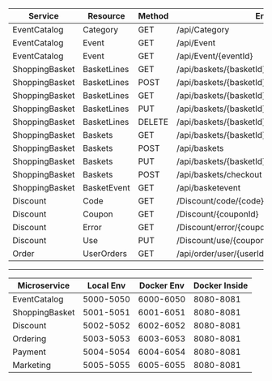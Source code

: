 | Service         | Resource     | Method | Endpoint                                              | Port   |
|-----------------|-------------|--------|-------------------------------------------------------|--------|
| EventCatalog    | Category    | GET    | /api/Category                                         | 5000   |
| EventCatalog    | Event       | GET    | /api/Event                                            | 5000   |
| EventCatalog    | Event       | GET    | /api/Event/{eventId}                                  | 5000   |
| ShoppingBasket  | BasketLines | GET    | /api/baskets/{basketId}/basketlines                   | 5001   |
| ShoppingBasket  | BasketLines | POST   | /api/baskets/{basketId}/basketlines                   | 5001   |
| ShoppingBasket  | BasketLines | GET    | /api/baskets/{basketId}/basketlines/{basketLineId}    | 5001   |
| ShoppingBasket  | BasketLines | PUT    | /api/baskets/{basketId}/basketlines/{basketLineId}    | 5001   |
| ShoppingBasket  | BasketLines | DELETE | /api/baskets/{basketId}/basketlines/{basketLineId}    | 5001   |
| ShoppingBasket  | Baskets     | GET    | /api/baskets/{basketId}                               | 5001   |
| ShoppingBasket  | Baskets     | POST   | /api/baskets                                          | 5001   |
| ShoppingBasket  | Baskets     | PUT    | /api/baskets/{basketId}/coupon                        | 5001   |
| ShoppingBasket  | Baskets     | POST   | /api/baskets/checkout                                 | 5001   |
| ShoppingBasket  | BasketEvent | GET    | /api/basketevent                                      | 5001   |
| Discount        | Code        | GET    | /Discount/code/{code}                                 | 5002   |
| Discount        | Coupon      | GET    | /Discount/{couponId}                                  | 5002   |
| Discount        | Error       | GET    | /Discount/error/{couponId}                            | 5002   |
| Discount        | Use         | PUT    | /Discount/use/{couponId}                              | 5002   |
| Order           | UserOrders  | GET    | /api/order/user/{userId}                              | 5003   |

---

| Microservice        | Local Env   | Docker Env   | Docker Inside |
|---------------------|-------------|--------------|--------------|
| EventCatalog        | 5000-5050   | 6000-6050    | 8080-8081    |
| ShoppingBasket      | 5001-5051   | 6001-6051    | 8080-8081    |
| Discount            | 5002-5052   | 6002-6052    | 8080-8081    |
| Ordering            | 5003-5053   | 6003-6053    | 8080-8081    |
| Payment             | 5004-5054   | 6004-6054    | 8080-8081    |
| Marketing           | 5005-5055   | 6005-6055    | 8080-8081    |


